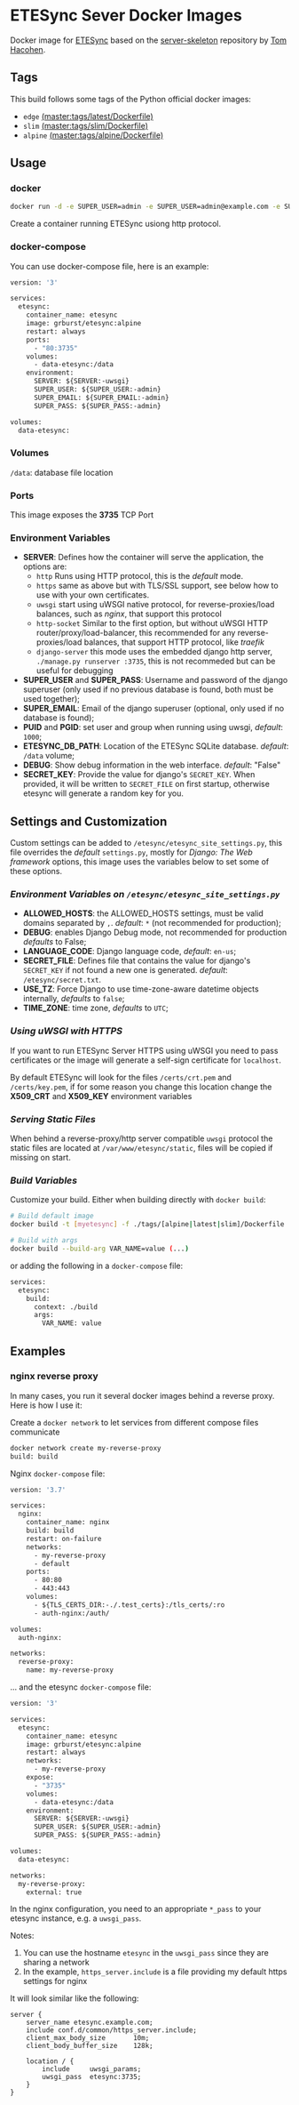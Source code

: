# ETESync Sever Docker Images

Docker image for [ETESync](https://www.etesync.com/) based on the [server-skeleton](https://github.com/etesync/server-skeleton) repository by [Tom Hacohen](https://github.com/tasn).

## Tags

This build follows some tags of the Python official docker images:

- `edge` [(master:tags/latest/Dockerfile)](https://github.com/grburst/docker-etesync-server/blob/master/tags/latest/Dockerfile)
- `slim`  [(master:tags/slim/Dockerfile)](https://github.com/grburst/docker-etesync-server/blob/master/tags/slim/Dockerfile)
- `alpine` [(master:tags/alpine/Dockerfile)](https://github.com/grburst/docker-etesync-server/blob/master/tags/alpine/Dockerfile)

## Usage

### docker

```bash
docker run -d -e SUPER_USER=admin -e SUPER_USER=admin@example.com -e SUPER_PASS=changeme -p 80:3735 -v /path/on/host:/data grburst/etesync:alpine
```


Create a container running ETESync usiong http protocol.

### docker-compose
You can use docker-compose file, here is an example:

```Dockerfile
version: '3'

services:
  etesync:
    container_name: etesync
    image: grburst/etesync:alpine
    restart: always
    ports:
      - "80:3735"
    volumes:
      - data-etesync:/data
    environment:
      SERVER: ${SERVER:-uwsgi}
      SUPER_USER: ${SUPER_USER:-admin}
      SUPER_EMAIL: ${SUPER_EMAIL:-admin}
      SUPER_PASS: ${SUPER_PASS:-admin}

volumes:
  data-etesync:
```


### Volumes

`/data`: database file location

### Ports

This image exposes the **3735** TCP Port

### Environment Variables

- **SERVER**: Defines how the container will serve the application, the options are:
  - `http` Runs using HTTP protocol, this is the *default* mode.
  - `https` same as above but with TLS/SSL support, see below how to use with your own certificates.
  - `uwsgi` start using uWSGI native protocol, for reverse-proxies/load balances, such as _nginx_, that support this protocol
  - `http-socket` Similar to the first option, but without uWSGI HTTP router/proxy/load-balancer, this recommended for any reverse-proxies/load balances, that support HTTP protocol, like _traefik_
  - `django-server` this mode uses the embedded django http server, `./manage.py runserver :3735`, this is not recommeded but can be useful for debugging
- **SUPER_USER** and **SUPER_PASS**: Username and password of the django superuser (only used if no previous database is found, both must be used together);
- **SUPER_EMAIL**: Email of the django superuser (optional, only used if no database is found);
- **PUID** and **PGID**: set user and group when running using uwsgi, *default*: `1000`;
- **ETESYNC_DB_PATH**: Location of the ETESync SQLite database. *default*: `/data` volume;
- **DEBUG**: Show debug information in the web interface. *default*: "False"
- **SECRET_KEY**: Provide the value for django's `SECRET_KEY`. When provided, it will be written to `SECRET_FILE` on first startup, otherwise etesync will generate a random key for you.


## Settings and Customization

Custom settings can be added to `/etesync/etesync_site_settings.py`, this file overrides the *default* `settings.py`, mostly for _Django: The Web framework_ options, this image uses the variables below to set some of these options.

### _Environment Variables on `/etesync/etesync_site_settings.py`_

- **ALLOWED_HOSTS**:  the ALLOWED_HOSTS settings, must be valid domains separated by `,`. *default*: `*` (not recommended for production);
- **DEBUG**: enables Django Debug mode, not recommended for production *defaults* to False;
- **LANGUAGE_CODE**: Django language code, *default*: `en-us`;
- **SECRET_FILE**: Defines file that contains the value for django's `SECRET_KEY` if not found a new one is generated. *default*: `/etesync/secret.txt`.
- **USE_TZ**: Force Django to use time-zone-aware datetime objects internally, *defaults* to `false`;
- **TIME_ZONE**: time zone, *defaults* to `UTC`;

### _Using uWSGI with HTTPS_

If you want to run ETESync Server HTTPS using uWSGI you need to pass certificates or the image will generate a self-sign certificate for `localhost`.

By default ETESync will look for the files `/certs/crt.pem` and `/certs/key.pem`, if for some reason you change this location change the **X509_CRT** and **X509_KEY** environment variables

### _Serving Static Files_

When behind a reverse-proxy/http server compatible `uwsgi` protocol the static files are located at `/var/www/etesync/static`, files will be copied if missing on start.

### _Build Variables_
Customize your build. Either when building directly with `docker build`:

```bash
# Build default image
docker build -t [myetesync] -f ./tags/[alpine|latest|slim]/Dockerfile .

# Build with args
docker build --build-arg VAR_NAME=value (...)
```


or adding the following in a `docker-compose` file:

```Dockerfile
services:
  etesync:
    build:
      context: ./build
      args:
        VAR_NAME: value
```

## Examples

### nginx reverse proxy

In many cases, you run it several docker images behind a reverse proxy. Here is how I use it:

Create a `docker network` to let services from different compose files communicate

```bash
docker network create my-reverse-proxy
build: build
```


Nginx `docker-compose` file:

```Dockerfile
version: '3.7'

services:
  nginx:
    container_name: nginx
    build: build
    restart: on-failure
    networks:
      - my-reverse-proxy
      - default
    ports:
      - 80:80
      - 443:443
    volumes:
      - ${TLS_CERTS_DIR:-./.test_certs}:/tls_certs/:ro
      - auth-nginx:/auth/

volumes:
  auth-nginx:

networks:
  reverse-proxy:
    name: my-reverse-proxy
```


... and the etesync `docker-compose` file:

```Dockerfile
version: '3'

services:
  etesync:
    container_name: etesync
    image: grburst/etesync:alpine
    restart: always
    networks:
      - my-reverse-proxy
    expose:
      - "3735"
    volumes:
      - data-etesync:/data
    environment:
      SERVER: ${SERVER:-uwsgi}
      SUPER_USER: ${SUPER_USER:-admin}
      SUPER_PASS: ${SUPER_PASS:-admin}

volumes:
  data-etesync:

networks:
  my-reverse-proxy:
    external: true
```


In the nginx configuration, you need to an appropriate `*_pass` to your etesync instance, e.g. a `uwsgi_pass`.

Notes:
1. You can use the hostname `etesync` in the `uwsgi_pass` since they are sharing a network
2. In the example, `https_server.include` is a file providing my default https settings for nginx

It will look similar like the following:

```nginx
server {
    server_name etesync.example.com;
    include conf.d/common/https_server.include;
    client_max_body_size       10m;
    client_body_buffer_size    128k;

    location / {
        include     uwsgi_params;
        uwsgi_pass  etesync:3735;
    }
}
```

